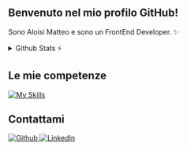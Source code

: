 ## Benvenuto nel mio profilo GitHub!
  Sono Aloisi Matteo e sono un FrontEnd Developer. ✨

<details>
  <summary>Github Stats ⚡</summary> <br>
  
  <a href="#">![Github stats](https://github-readme-stats.vercel.app/api?username=AloisiMatteo&theme=blueberry&count_private=true&hide_border=true&line_height=20)</a>
  <a href="#">![Top Langs](https://github-readme-stats.vercel.app/api/top-langs/?username=AloisiMatteo&layout=compact&theme=blueberry&count_private=true&hide_border=true)</a>
</details>

## Le mie competenze
  [![My Skills](https://skillicons.dev/icons?i=angular,rxjs,github,git,typescript,javascript,html,css,sass)](https://skillicons.dev)

## Contattami

<p>
  <a href="https://github.com/AloisiMatteo" target="_blank"><img alt="Github" src="https://img.shields.io/badge/GitHub-%2312100E.svg?&style=for-the-badge&logo=Github&logoColor=white" />
  <a href="https://www.linkedin.com/in/matteo-aloisi-64395b258/" target="_blank"><img alt="LinkedIn" src="https://img.shields.io/badge/linkedin-%230077B5.svg?&style=for-the-badge&logo=linkedin&logoColor=white" /></a> 
    
</p>
